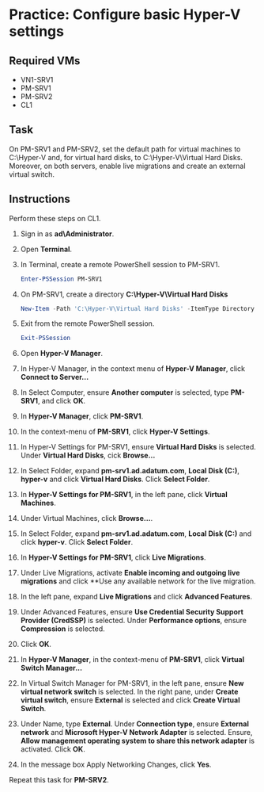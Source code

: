 # Practice: Configure basic Hyper-V settings

## Required VMs

* VN1-SRV1
* PM-SRV1
* PM-SRV2
* CL1

## Task

On PM-SRV1 and PM-SRV2, set the default path for virtual machines to C:\\Hyper-V and, for virtual hard disks, to C:\\Hyper-V\\Virtual Hard Disks. Moreover, on both servers, enable live migrations and create an external virtual switch.

## Instructions

Perform these steps on CL1.

1. Sign in as **ad\Administrator**.
1. Open **Terminal**.
1. In Terminal, create a remote PowerShell session to PM-SRV1.

    ````powershell
    Enter-PSSession PM-SRV1
    ````

1. On PM-SRV1, create a directory **C:\\Hyper-V\\Virtual Hard Disks**

    ````powershell
    New-Item -Path 'C:\Hyper-V\Virtual Hard Disks' -ItemType Directory
    ````

1. Exit from the remote PowerShell session.

    ````powershell
    Exit-PSSession
    ````

1. Open **Hyper-V Manager**.
1. In Hyper-V Manager, in the context menu of **Hyper-V Manager**, click **Connect to Server...**
1. In Select Computer, ensure **Another computer** is selected, type **PM-SRV1**, and click **OK**.
1. In **Hyper-V Manager**, click **PM-SRV1**.
1. In the context-menu of **PM-SRV1**, click **Hyper-V Settings**.
1. In Hyper-V Settings for PM-SRV1, ensure **Virtual Hard Disks** is selected. Under **Virtual Hard Disks**, cick **Browse...**
1. In Select Folder, expand **pm-srv1.ad.adatum.com**, **Local Disk (C:)**, **hyper-v** and click **Virtual Hard Disks**. Click **Select Folder**.
1. In **Hyper-V Settings for PM-SRV1**, in the left pane, click **Virtual Machines**.
1. Under Virtual Machines, click **Browse...**.
1. In Select Folder, expand **pm-srv1.ad.adatum.com**, **Local Disk (C:)** and click **hyper-v**. Click **Select Folder**.
1. In **Hyper-V Settings for PM-SRV1**, click **Live Migrations**.
1. Under Live Migrations, activate **Enable incoming and outgoing live migrations** and click **Use any available network for the live migration.
1. In the left pane, expand **Live Migrations** and click **Advanced Features**.
1. Under Advanced Features, ensure **Use Credential Security Support Provider (CredSSP)** is selected. Under **Performance options**, ensure **Compression** is selected.
1. Click **OK**.
1. In **Hyper-V Manager**, in the context-menu of **PM-SRV1**, click **Virtual Switch Manager...**
1. In Virtual Switch Manager for PM-SRV1, in the left pane, ensure **New virtual network switch** is selected. In the right pane, under **Create virtual switch**, ensure **External** is selected and click **Create Virtual Switch**.
1. Under Name, type **External**. Under **Connection type**, ensure **External network** and **Microsoft Hyper-V Network Adapter** is selected. Ensure, **Allow management operating system to share this network adapter** is activated. Click **OK**.
1. In the message box Apply Networking Changes, click **Yes**.

Repeat this task for **PM-SRV2**.
